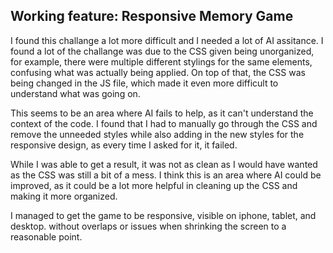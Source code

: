## Working feature: Responsive Memory Game

I found  this challange a lot more difficult and I needed a lot of AI assitance. I found a lot of the challange was due to the CSS given being unorganized, for example, there were multiple different stylings for the same elements, confusing what was actually being applied. On top of that, the CSS was being changed in the JS file, which made it even more difficult to understand what was going on.

This seems to be an area where AI fails to help, as it can't understand the context of the code. I found that I had to manually go through the CSS and remove the unneeded styles while also adding in the new styles for the responsive design, as every time I asked for it, it failed.

While I was able to get a result, it was not as clean as I would have wanted as the CSS was still a bit of a mess. I think this is an area where AI could be improved, as it could be a lot more helpful in cleaning up the CSS and making it more organized. 

I managed to get the game to be responsive, visible on iphone, tablet, and desktop. without overlaps or issues when shrinking the screen to a reasonable point.